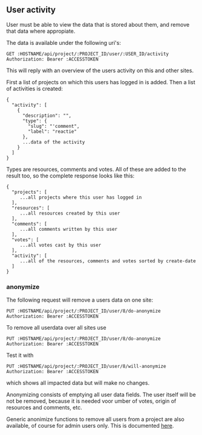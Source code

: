 ## User activity

User must be able to view the data that is stored about them, and remove that data where appropiate.

The data is available under the following uri's:

```
GET :HOSTNAME/api/project/:PROJECT_ID/user/:USER_ID/activity
Authorization: Bearer :ACCESSTOKEN
```

This will reply with an overview of the users activity on this and other sites.

First a list of projects on which this users has logged in is added. Then a list of activities is created:

```
{
  "activity": [
    {
      "description": "",
      "type": {
        "slug": "'comment",
        "label": "reactie"
      },
      ...data of the activity
    }
  ]
}
```
Types are resources, comments and votes. All of these are added to the result too, so the complete response looks like this:

```
{
  "projects": [
     ...all projects where this user has logged in
  ],
  "resources": [
     ...all resources created by this user
  ],
  "comments": [
     ...all comments written by this user
  ],
  "votes": [
     ...all votes cast by this user
  ],
  "activity": [
     ...all of the resources, comments and votes sorted by create-date
  ]
}
```

### anonymize

The following request will remove a users data on one site:
```
PUT :HOSTNAME/api/project/:PROJECT_ID/user/8/do-anonymize
Authorization: Bearer :ACCESSTOKEN
```
To remove all userdata over all sites use
```
PUT :HOSTNAME/api/project/:PROJECT_ID/user/8/do-anonymize
Authorization: Bearer :ACCESSTOKEN
```
Test it with
```
PUT :HOSTNAME/api/project/:PROJECT_ID/user/8/will-anonymize
Authorization: Bearer :ACCESSTOKEN
```
which shows all impacted data but will make no changes.

Anonymizing consists of emptying all user data fields. The user itself will be not be removed, because it is needed voor umber of votes, origin of resources and comments, etc. 

Generic anonimize functions to remove all users from a project are also available, of course for admin users only. This is documented [here](todo).
